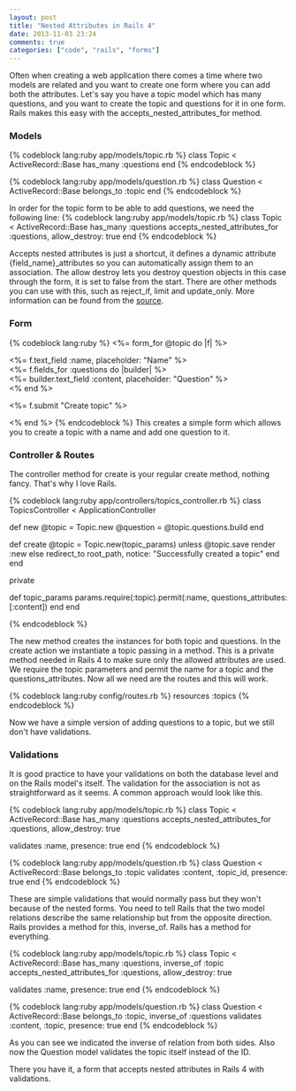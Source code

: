 ```yaml
---
layout: post
title: "Nested Attributes in Rails 4"
date: 2013-11-03 23:24
comments: true
categories: ["code", "rails", "forms"]
---
```


Often when creating a web application there comes a time where two models are related and you want to create one form where you can add both the attributes. Let's say you have a topic model which has many questions, and you want to create the topic and questions for it in one form. Rails makes this easy with the accepts_nested_attributes_for method. 

### Models 

{% codeblock lang:ruby app/models/topic.rb %}
class Topic < ActiveRecord::Base 
  has_many :questions
end
{% endcodeblock %}

{% codeblock lang:ruby app/models/question.rb %}
class Question < ActiveRecord::Base 
  belongs_to :topic
end
{% endcodeblock %}

In order for the topic form to be able to add questions, we need the following line:
{% codeblock lang:ruby app/models/topic.rb %}
class Topic < ActiveRecord::Base 
  has_many :questions
  accepts_nested_attributes_for :questions, allow_destroy: true
end
{% endcodeblock %}

Accepts nested attributes is just a shortcut, it defines a dynamic attribute {field_name}_attributes so you can automatically assign them to an association. The allow destroy lets you destroy question objects in this case through the form, it is set to false from the start. There are other methods you can use with this, such as reject_if, limit and  update_only. More information can be found from the [source][1].

### Form

{% codeblock lang:ruby %}
<%= form_for @topic do |f| %>

  <div id="name" class="field">
    <%= f.text_field :name, placeholder: "Name" %>
  </div>

  <div id="questions" class="field">
    <%= f.fields_for :questions do |builder| %>
      <div class="question">
        <%= builder.text_field :content, placeholder: "Question" %>
      </div>
    <% end %>
  </div>
  
  <%= f.submit "Create topic" %>

<% end %>
{% endcodeblock %}
This creates a simple form which allows you to create a topic with a name and add one question to it.

### Controller & Routes
The controller method for create is your regular create method, nothing fancy. That's why I love Rails.

{% codeblock lang:ruby app/controllers/topics_controller.rb %}
class TopicsController < ApplicationController

  def new 
    @topic = Topic.new
    @question = @topic.questions.build
  end

  def create
    @topic = Topic.new(topic_params)
    unless @topic.save 
      render :new
    else
      redirect_to root_path, notice: "Successfully created a topic"
    end
  end

  private 

  def topic_params
    params.require(:topic).permit(:name, questions_attributes: [:content])
  end
end

{% endcodeblock %}

The new method creates the instances for both topic and questions. In the create action we instantiate a topic passing in a method. This is a private method needed in Rails 4 to make sure only the allowed attributes are used. We require the topic parameters and permit the name for a topic and the questions_attributes. Now all we need are the routes and this will work.

{% codeblock lang:ruby config/routes.rb %}
  resources :topics
{% endcodeblock %}

Now we have a simple version of adding questions to a topic, but we still don't have validations.

### Validations

It is good practice to have your validations on both the database level and on the Rails model's itself. The validation for the association is not as straightforward as it seems.  A common approach would look like this. 


{% codeblock lang:ruby app/models/topic.rb %}
class Topic < ActiveRecord::Base 
  has_many :questions
  accepts_nested_attributes_for :questions, allow_destroy: true

  validates :name, presence: true
end
{% endcodeblock %}

{% codeblock lang:ruby app/models/question.rb %}
class Question < ActiveRecord::Base 
  belongs_to :topic
  validates :content, :topic_id,  presence: true
end
{% endcodeblock %}

These are simple validations that would normally pass but they won't because of the nested forms. You need to tell Rails that the two model relations describe the same relationship but from the opposite direction. Rails provides a method for this, inverse_of. Rails has a method for everything. 

{% codeblock lang:ruby app/models/topic.rb %}
class Topic < ActiveRecord::Base 
  has_many :questions, inverse_of :topic
  accepts_nested_attributes_for :questions, allow_destroy: true

  validates :name, presence: true
end
{% endcodeblock %}

{% codeblock lang:ruby app/models/question.rb %}
class Question < ActiveRecord::Base 
  belongs_to :topic, inverse_of :questions
  validates :content, :topic,  presence: true
end
{% endcodeblock %}

As you can see we indicated the inverse of relation from both sides. Also now the Question model validates the topic itself instead of the ID.

There you have it, a form that accepts nested attributes in Rails 4 with validations.


[1]: http://apidock.com/rails/ActiveRecord/NestedAttributes/ClassMethods/accepts_nested_attributes_for
